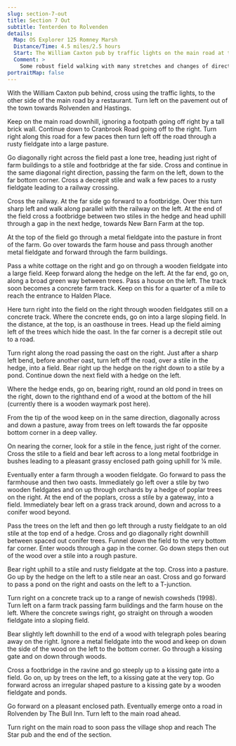```yaml
---
slug: section-7-out
title: Section 7 Out
subtitle: Tenterden to Rolvenden
details:
  Map: OS Explorer 125 Romney Marsh
  Distance/Time: 4.5 miles/2.5 hours
  Start: The William Caxton pub by traffic lights on the main road at the west end of Tenterden
  Comment: >
    Some robust field walking with many stretches and changes of direction needing careful attention to instructions and map. There are many stiles.
portraitMap: false
---
```

With the William Caxton pub behind, cross using the traffic lights, to the other side of the main road by a restaurant. Turn left on the pavement out of the town towards Rolvenden and Hastings.

Keep on the main road downhill, ignoring a footpath going off right by a tall brick wall. Continue down to Cranbrook Road going off to the right. Turn right along this road for a few paces then turn left off the road through a rusty fieldgate into a large pasture.

Go diagonally right across the field past a lone tree, heading just right of farm buildings to a stile and footbridge at the far side. Cross and continue in the same diagonal right direction, passing the farm on the left, down to the far bottom corner. Cross a decrepit stile and walk a few paces to a rusty fieldgate leading to a railway crossing.

Cross the railway. At the far side go forward to a footbridge. Over this turn sharp left and walk along parallel with the railway on the left. At the end of the field cross a footbridge between two stiles in the hedge and head uphill through a gap in the next hedge, towards New Barn Farm at the top.

At the top of the field go through a metal fieldgate into the pasture in front of the farm. Go over towards the farm house and pass through another metal fieldgate and forward through the farm buildings.

Pass a white cottage on the right and go on through a wooden fieldgate into a large field. Keep forward along the hedge on the left. At the far end, go on, along a broad green way between trees. Pass a house on the left. The track soon becomes a concrete farm track. Keep on this for a quarter of a mile to reach the entrance to Halden Place.

Here turn right into the field on the right through wooden fieldgates still on a concrete track. Where the concrete ends, go on into a large sloping field. In the distance, at the top, is an oasthouse in trees. Head up the field aiming left of the trees which hide the oast. In the far corner is a decrepit stile out to a road.

Turn right along the road passing the oast on the right. Just after a sharp left bend, before another oast, turn left off the road, over a stile in the hedge, into a field. Bear right up the hedge on the right down to a stile by a pond. Continue down the next field with a hedge on the left.

Where the hedge ends, go on, bearing right, round an old pond in trees on the right, down to the righthand end of a wood at the bottom of the hill (currently there is a wooden waymark post here).

From the tip of the wood keep on in the same direction, diagonally across and down a pasture, away from trees on left towards the far opposite bottom corner in a deep valley.

On nearing the corner, look for a stile in the fence, just right of the corner. Cross the stile to a field and bear left across to a long metal footbridge in bushes leading to a pleasant grassy enclosed path going uphill for ¼ mile.

Eventually enter a farm through a wooden fieldgate. Go forward to pass the farmhouse and then two oasts. Immediately go left over a stile by two wooden fieldgates and on up through orchards by a hedge of poplar trees on the right. At the end of the poplars, cross a stile by a gateway, into a field. Immediately bear left on a grass track around, down and across to a conifer wood beyond.

Pass the trees on the left and then go left through a rusty fieldgate to an old stile at the top end of a hedge. Cross and go diagonally right downhill between spaced out conifer trees. Funnel down the field to the very bottom far corner. Enter woods through a gap in the corner. Go down steps then out of the wood over a stile into a rough pasture.

Bear right uphill to a stile and rusty fieldgate at the top. Cross into a pasture. Go up by the hedge on the left to a stile near an oast. Cross and go forward to pass a pond on the right and oasts on the left to a T-junction.

Turn right on a concrete track up to a range of newish cowsheds (1998). Turn left on a farm track passing farm buildings and the farm house on the left. Where the concrete swings right, go straight on through a wooden fieldgate into a sloping field.

Bear slightly left downhill to the end of a wood with telegraph poles bearing away on the right. Ignore a metal fieldgate into the wood and keep on down the side of the wood on the left to the bottom corner. Go through a kissing gate and on down through woods.

Cross a footbridge in the ravine and go steeply up to a kissing gate into a field. Go on, up by trees on the left, to a kissing gate at the very top. Go forward across an irregular shaped pasture to a kissing gate by a wooden fieldgate and ponds.

Go forward on a pleasant enclosed path. Eventually emerge onto a road in Rolvenden by The Bull Inn. Turn left to the main road ahead.

Turn right on the main road to soon pass the village shop and reach The Star pub and the end of the section.

